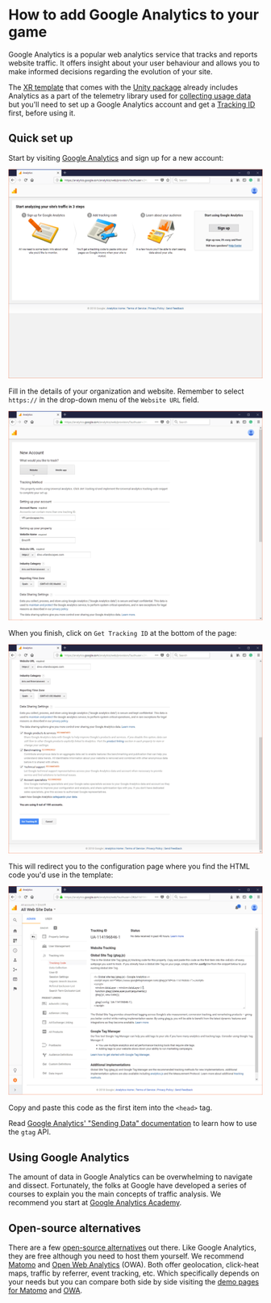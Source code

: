 # How to add Google Analytics to your game

Google Analytics is a popular web analytics service that tracks and reports website traffic. It offers insight about your user behaviour and allows you to make informed decisions regarding the evolution of your site.

The [XR template](../../Assets/WebGLTemplates/WebXR/index.html) that comes with the [Unity package](https://u3d.as/1476) already includes Analytics as a part of the telemetry library used for [collecting usage data](../data-collection.md) but you'll need to set up a Google Analytics account and get a [Tracking ID](https://support.google.com/analytics/answer/7372977) first, before using it.

## Quick set up

Start by visiting [Google Analytics](https://analytics.google.com/analytics/web) and sign up for a new account:

![Summary of the three steps to setup Google Analytics](./images/setup-ga.png)

Fill in the details of your organization and website. Remember to select `https://` in the drop-down menu of the `Website URL` field.

![Account and website names, website URL, industry classifications and reporting timezone](./images/filled-1.png)

When you finish, click on `Get Tracking ID` at the bottom of the page:

![Buttons Get Tracking ID and Cancel at the bottom of the page](./images/filled-2.png)

This will redirect you to the configuration page where you find the HTML code you'd use in the template:

![The configuration page includes the instructions for setting up your site](./images/setup-done.png)

Copy and paste this code as the first item into the `<head>` tag.

Read [Google Analytics' "Sending Data" documentation](https://developers.google.com/analytics/devguides/collection/gtagjs/sending-data?hl=es) to learn how to use the `gtag` API.

## Using Google Analytics

The amount of data in Google Analytics can be overwhelming to navigate and dissect. Fortunately, the folks at Google have developed a series of courses to explain you the main concepts of traffic analysis. We recommend you start at [Google Analytics Academy](https://analytics.google.com/analytics/academy/).

## Open-source alternatives

There are a few [open-source alternatives](https://en.wikipedia.org/wiki/List_of_web_analytics_software#Free_/_Open_source_(FLOSS)) out there. Like Google Analytics, they are free although you need to host them yourself. We recommend [Matomo](https://matomo.org/) and [Open Web Analytics](http://www.openwebanalytics.com) (OWA). Both offer geolocation, click-heat maps, traffic by referrer, event tracking, etc. Which specifically depends on your needs but you can compare both side by side visiting the [demo pages for Matomo](https://demo.matomo.org) and [OWA](http://demo.openwebanalytics.com/owa/).